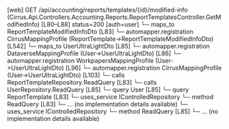 [web] GET /api/accounting/reports/templates/{id}/modified-info  (Cirrus.Api.Controllers.Accounting.Reports.ReportTemplatesController.GetModifiedInfo)  [L80–L88] status=200 [auth=user]
  └─ maps_to ReportTemplateModifiedInfoDto [L83]
    └─ automapper.registration CirrusMappingProfile (ReportTemplate->ReportTemplateModifiedInfoDto) [L542]
  └─ maps_to UserUltraLightDto [L85]
    └─ automapper.registration DataverseMappingProfile (User->UserUltraLightDto) [L86]
    └─ automapper.registration WorkpapersMappingProfile (User->UserUltraLightDto) [L96]
    └─ automapper.registration CirrusMappingProfile (User->UserUltraLightDto) [L103]
  └─ calls ReportTemplateRepository.ReadQuery [L83]
  └─ calls UserRepository.ReadQuery [L85]
  └─ query User [L85]
  └─ query ReportTemplate [L83]
  └─ uses_service IControlledRepository<ReportTemplate>
    └─ method ReadQuery [L83]
      └─ ... (no implementation details available)
  └─ uses_service IControlledRepository<User>
    └─ method ReadQuery [L85]
      └─ ... (no implementation details available)

